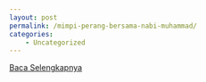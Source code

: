 ```yaml
---
layout: post
permalink: /mimpi-perang-bersama-nabi-muhammad/
categories:
    - Uncategorized
---
```


[Baca Selengkapnya](/01)
